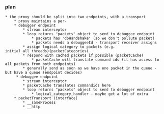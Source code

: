 ### plan
	* the proxy should be split into two endpoints, with a transport
		* proxy maintains a per-
		* debugger endpoint
			* stream interceptor
			* loop returns "packets" object to send to debuggee endpoint
				* packets has 'doHandshake' (so we don't pollute packet)
				* packets needs a debuggeeId - transport receiver assigns
			* assign logical category to packets (e.g. initial_all_threads)(packetCategories)
			* respond with cached packets if possible (packetCache)
				* packetCache will translate command ids (it has access to all packets from both endpoints) 
			* generally send as soon as we have one packet in the queue - but have a queue (endpoint decides) 
		 * debuggee endpoint
			* stream interceptor
			* packetCache translates commandids here
			* loop returns "packets" object to send to debugger endpoint
				* logical_category_handler - maybe get a lot of extra 
		* packetTransport (interface)
			* __sameProcess
			* __http